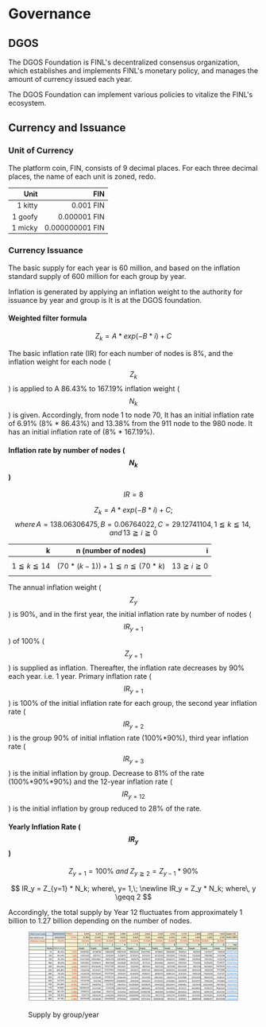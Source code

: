 # Governance

## DGOS

The DGOS Foundation is FINL's decentralized consensus organization, which establishes and implements FINL's monetary policy, and manages the amount of currency issued each year.

The DGOS Foundation can implement various policies to vitalize the FINL's ecosystem.

## Currency and Issuance

### Unit of Currency

The platform coin, FIN, consists of 9 decimal places. For each three decimal places, the name of each unit is zoned, redo.

|    Unit |             FIN |
| ------: | --------------: |
| 1 kitty |       0.001 FIN |
| 1 goofy |    0.000001 FIN |
| 1 micky | 0.000000001 FIN |

### Currency Issuance

The basic supply for each year is 60 million, and based on the inflation standard supply of 600 million for each group by year.

Inflation is generated by applying an inflation weight to the authority for issuance by year and group is It is at the DGOS foundation.

#### Weighted filter formula

$$
Z_k = A * exp(-B *i) + C
$$

The basic inflation rate (IR) for each number of nodes is 8%, and the inflation weight for each node ($$Z_k$$ ) is applied to A 86.43% to 167.19% inflation weight ($$N_k$$ ) is given. Accordingly, from node 1 to node 70, It has an initial inflation rate of 6.91% (8% \* 86.43%) and 13.38% from the 911 node to the 980 node. It has an initial inflation rate of (8% \* 167.19%).

#### Inflation rate by number of nodes ($$N_k$$)

$$IR=8%$$

$$Z_k = A * exp (-B * i ) + C;$$$$where\, A = 138.06306475, B = 0.06764022, C = 29.12741104, 1 \leqq k \leqq 14, and\, 13 \geqq i \geqq 0$$

|                      k |          n (number of nodes)          |                      i |
| ---------------------: | :-----------------------------------: | ---------------------: |
| $$1 \leqq k \leqq 14$$ | $$(70*(k-1))+1 \leqq n \leqq (70*k)$$ | $$13 \geqq i \geqq 0$$ |

The annual inflation weight ($$Z_y$$) is 90%, and in the first year, the initial inflation rate by number of nodes ($$IR_{y=1}$$) of 100% ($$Z_{y=1}$$) is supplied as inflation. Thereafter, the inflation rate decreases by 90% each year. i.e. 1 year. Primary inflation rate ($$IR_{y=1}$$) is 100% of the initial inflation rate for each group, the second year inflation rate ($$IR_{y=2}$$) is the group 90% of initial inflation rate (100%\*90%), third year inflation rate ($$IR_{y=3}$$) is the initial inflation by group. Decrease to 81% of the rate (100%\*90%\*90%) and the 12-year inflation rate ($$IR_{y=12}$$) is the initial inflation by group reduced to 28% of the rate.

#### Yearly Inflation Rate ($$IR_y$$)

$$
Z_{y=1} = 100\%\; and\; Z_{y\geqq2} = Z_{y-1}*90\%
$$

$$
IR_y = Z_{y=1} * N_k; where\, y= 1,\; \newline IR_y = Z_y * N_k; where\, y \geqq 2
$$

Accordingly, the total supply by Year 12 fluctuates from approximately 1 billion to 1.27 billion depending on the number of nodes.

<figure><img src="../../.gitbook/assets/image (1) (3).png" alt=""><figcaption><p>Supply by group/year</p></figcaption></figure>

##
